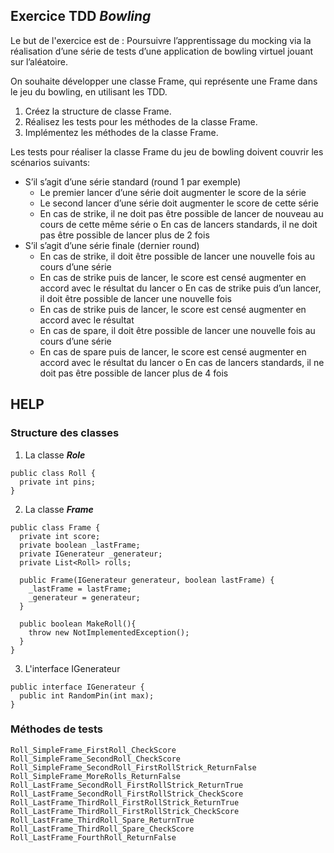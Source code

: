 ## Exercice TDD ***Bowling***

Le but de l'exercice est de :
Poursuivre l’apprentissage du mocking via la réalisation d’une série de tests d’une application de bowling virtuel jouant sur l’aléatoire.

On souhaite développer une classe Frame, qui représente une Frame dans le jeu du bowling, en utilisant les TDD.

1. Créez la structure de classe Frame.
2. Réalisez les tests pour les méthodes de la classe Frame.
3. Implémentez les méthodes de la classe Frame.

Les tests pour réaliser la classe Frame du jeu de bowling doivent couvrir les scénarios suivants:
- S’il s’agit d’une série standard (round 1 par exemple)
    - Le premier lancer d’une série doit augmenter le score de la série
    - Le second lancer d’une série doit augmenter le score de cette série
    - En cas de strike, il ne doit pas être possible de lancer de nouveau au cours de cette même série o En cas de lancers standards, il ne doit pas être possible de lancer plus de 2 fois
- S’il s’agit d’une série finale (dernier round)
    - En cas de strike, il doit être possible de lancer une nouvelle fois au cours d’une série
    - En cas de strike puis de lancer, le score est censé augmenter en accord avec le résultat du lancer o En cas de strike puis d’un lancer, il doit être possible de lancer une nouvelle fois
    - En cas de strike puis de lancer, le score est censé augmenter en accord avec le résultat
    - En cas de spare, il doit être possible de lancer une nouvelle fois au cours d’une série
    - En cas de spare puis de lancer, le score est censé augmenter en accord avec le résultat du lancer o En cas de lancers standards, il ne doit pas être possible de lancer plus de 4 fois



## HELP

### Structure des classes
1. La classe ***Role***
```
public class Roll {
  private int pins;
}
```
2. La classe ***Frame***
```
public class Frame {
  private int score;
  private boolean _lastFrame;
  private IGenerateur _generateur;
  private List<Roll> rolls;
  
  public Frame(IGenerateur generateur, boolean lastFrame) {
    _lastFrame = lastFrame;
    _generateur = generateur;
  }
  
  public boolean MakeRoll(){
    throw new NotImplementedException();
  }
}
```
3. L'interface IGenerateur

```
public interface IGenerateur {
  public int RandomPin(int max);
}
```

### Méthodes de tests
```
Roll_SimpleFrame_FirstRoll_CheckScore
Roll_SimpleFrame_SecondRoll_CheckScore
Roll_SimpleFrame_SecondRoll_FirstRollStrick_ReturnFalse
Roll_SimpleFrame_MoreRolls_ReturnFalse
Roll_LastFrame_SecondRoll_FirstRollStrick_ReturnTrue
Roll_LastFrame_SecondRoll_FirstRollStrick_CheckScore
Roll_LastFrame_ThirdRoll_FirstRollStrick_ReturnTrue
Roll_LastFrame_ThirdRoll_FirstRollStrick_CheckScore
Roll_LastFrame_ThirdRoll_Spare_ReturnTrue
Roll_LastFrame_ThirdRoll_Spare_CheckScore
Roll_LastFrame_FourthRoll_ReturnFalse
```